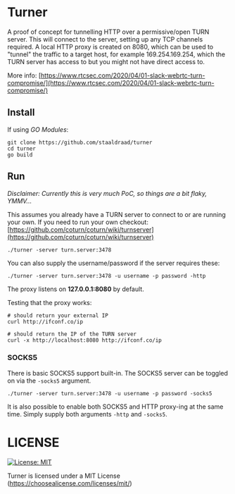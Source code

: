 # Turner

A proof of concept for tunnelling HTTP over a permissive/open TURN server. This will connect to the server, setting up any TCP channels required. A local HTTP proxy is created on 8080, which can be used to "tunnel" the traffic to a target host, for example 169.254.169.254, which the TURN server has access to but you might not have direct access to.

More info: [https://www.rtcsec.com/2020/04/01-slack-webrtc-turn-compromise/](https://www.rtcsec.com/2020/04/01-slack-webrtc-turn-compromise/)

## Install

If using *GO Modules*:

```
git clone https://github.com/staaldraad/turner
cd turner
go build
```

## Run

_Disclaimer: Currently this is very much PoC, so things are a bit flaky, YMMV..._

This assumes you already have a TURN server to connect to or are running your own. If you need to run your own checkout: [https://github.com/coturn/coturn/wiki/turnserver](https://github.com/coturn/coturn/wiki/turnserver)

```
./turner -server turn.server:3478
```

You can also supply the username/password if the server requires these:

```
./turner -server turn.server:3478 -u username -p password -http
```

The proxy listens on **127.0.0.1:8080** by default. 

Testing that the proxy works:

```
# should return your external IP
curl http://ifconf.co/ip 

# should return the IP of the TURN server
curl -x http://localhost:8080 http://ifconf.co/ip 
```

### SOCKS5

There is basic SOCKS5 support built-in. The SOCKS5 server can be toggled on via the `-socks5` argument.

```
./turner -server turn.server:3478 -u username -p password -socks5
```

It is also possible to enable both SOCKS5 and HTTP proxy-ing at the same time. Simply supply both arguments `-http` and `-socks5`.

# LICENSE


[![License: MIT](https://img.shields.io/badge/License-MIT-yellow.svg)](https://opensource.org/licenses/MIT)

Turner is licensed under a MIT License (https://choosealicense.com/licenses/mit/) 
